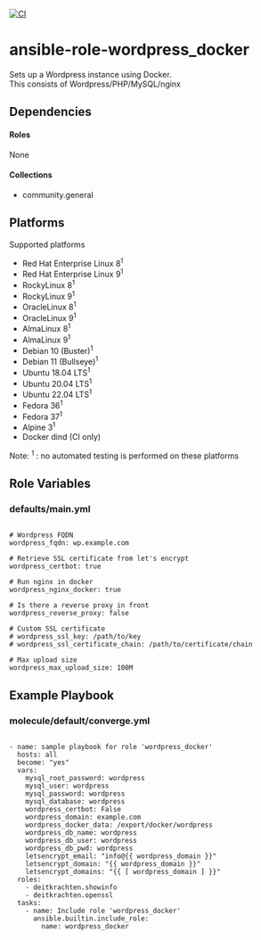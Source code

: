 [![CI](https://github.com/de-it-krachten/ansible-role-wordpress_docker/workflows/CI/badge.svg?event=push)](https://github.com/de-it-krachten/ansible-role-wordpress_docker/actions?query=workflow%3ACI)


# ansible-role-wordpress_docker

Sets up a Wordpress instance using Docker.<br>
This consists of Wordpress/PHP/MySQL/nginx<br>



## Dependencies

#### Roles
None

#### Collections
- community.general

## Platforms

Supported platforms

- Red Hat Enterprise Linux 8<sup>1</sup>
- Red Hat Enterprise Linux 9<sup>1</sup>
- RockyLinux 8<sup>1</sup>
- RockyLinux 9<sup>1</sup>
- OracleLinux 8<sup>1</sup>
- OracleLinux 9<sup>1</sup>
- AlmaLinux 8<sup>1</sup>
- AlmaLinux 9<sup>1</sup>
- Debian 10 (Buster)<sup>1</sup>
- Debian 11 (Bullseye)<sup>1</sup>
- Ubuntu 18.04 LTS<sup>1</sup>
- Ubuntu 20.04 LTS<sup>1</sup>
- Ubuntu 22.04 LTS<sup>1</sup>
- Fedora 36<sup>1</sup>
- Fedora 37<sup>1</sup>
- Alpine 3<sup>1</sup>
- Docker dind (CI only)

Note:
<sup>1</sup> : no automated testing is performed on these platforms

## Role Variables
### defaults/main.yml
<pre><code>
# Wordpress FQDN
wordpress_fqdn: wp.example.com

# Retrieve SSL certificate from let's encrypt
wordpress_certbot: true

# Run nginx in docker
wordpress_nginx_docker: true

# Is there a reverse proxy in front
wordpress_reverse_proxy: false

# Custom SSL certificate
# wordpress_ssl_key: /path/to/key
# wordpress_ssl_certificate_chain: /path/to/certificate/chain

# Max upload size
wordpress_max_upload_size: 100M
</pre></code>




## Example Playbook
### molecule/default/converge.yml
<pre><code>
- name: sample playbook for role 'wordpress_docker'
  hosts: all
  become: "yes"
  vars:
    mysql_root_password: wordpress
    mysql_user: wordpress
    mysql_password: wordpress
    mysql_database: wordpress
    wordpress_certbot: False
    wordpress_domain: example.com
    wordpress_docker_data: /export/docker/wordpress
    wordpress_db_name: wordpress
    wordpress_db_user: wordpress
    wordpress_db_pwd: wordpress
    letsencrypt_email: "info@{{ wordpress_domain }}"
    letsencrypt_domain: "{{ wordpress_domain }}"
    letsencrypt_domains: "{{ [ wordpress_domain ] }}"
  roles:
    - deitkrachten.showinfo
    - deitkrachten.openssl
  tasks:
    - name: Include role 'wordpress_docker'
      ansible.builtin.include_role:
        name: wordpress_docker
</pre></code>
